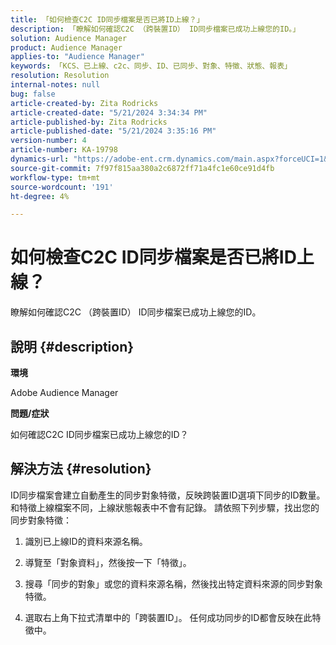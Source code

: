```yaml
---
title: 「如何檢查C2C ID同步檔案是否已將ID上線？」
description: 「瞭解如何確認C2C （跨裝置ID） ID同步檔案已成功上線您的ID。」
solution: Audience Manager
product: Audience Manager
applies-to: "Audience Manager"
keywords: 「KCS、已上線、c2c、同步、ID、已同步、對象、特徵、狀態、報表」
resolution: Resolution
internal-notes: null
bug: false
article-created-by: Zita Rodricks
article-created-date: "5/21/2024 3:34:34 PM"
article-published-by: Zita Rodricks
article-published-date: "5/21/2024 3:35:16 PM"
version-number: 4
article-number: KA-19798
dynamics-url: "https://adobe-ent.crm.dynamics.com/main.aspx?forceUCI=1&pagetype=entityrecord&etn=knowledgearticle&id=cc0f639a-8717-ef11-9f89-6045bd06eea5"
source-git-commit: 7f97f815aa380a2c6872ff71a4fc1e60ce91d4fb
workflow-type: tm+mt
source-wordcount: '191'
ht-degree: 4%

---
```


# 如何檢查C2C ID同步檔案是否已將ID上線？


瞭解如何確認C2C （跨裝置ID） ID同步檔案已成功上線您的ID。

## 說明 {#description}


<b>環境</b>

Adobe Audience Manager

<b>問題/症狀</b>

如何確認C2C ID同步檔案已成功上線您的ID？




## 解決方法 {#resolution}


ID同步檔案會建立自動產生的同步對象特徵，反映跨裝置ID選項下同步的ID數量。 和特徵上線檔案不同，上線狀態報表中不會有記錄。 請依照下列步驟，找出您的同步對象特徵：

1) 識別已上線ID的資料來源名稱。

2) 導覽至「對象資料」，然後按一下「特徵」。

3) 搜尋「同步的對象」或您的資料來源名稱，然後找出特定資料來源的同步對象特徵。

4) 選取右上角下拉式清單中的「跨裝置ID」。 任何成功同步的ID都會反映在此特徵中。
